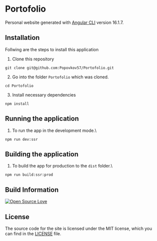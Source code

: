# Portofolio

Personal website generated with [Angular CLI](https://github.com/angular/angular-cli) version 16.1.7.

## Installation
Follwing are the steps to install this application

1. Clone this repository
```
git clone git@github.com:Popovkov57/Portofolio.git
```

2. Go into the folder `Portofolio` which was cloned.
```
cd Portofolio
```

3. Install necessary dependencies
```
npm install
```

## Running the application
1. To run the app in the development mode.\
```
npm run dev:ssr
```

## Building the application
1. To build the app for production to the `dist` folder.\
```
npm run build:ssr:prod
```

## Build Information

[![Open Source Love](https://firstcontributions.github.io/open-source-badges/badges/open-source-v1/open-source.svg)](https://github.com/firstcontributions/open-source-badges)

## License
The source code for the site is licensed under the MIT license, which you can find in the [LICENSE](https://github.com/Popovkov57/Portofolio/blob/main/LICENSE) file.